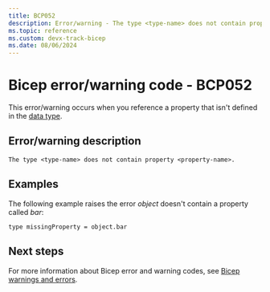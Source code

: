 ```yaml
---
title: BCP052
description: Error/warning - The type <type-name> does not contain property <property-name>.
ms.topic: reference
ms.custom: devx-track-bicep
ms.date: 08/06/2024
---
```


# Bicep error/warning code - BCP052

This error/warning occurs when you reference a property that isn't defined in the [data type](../data-types.md).

## Error/warning description

`The type <type-name> does not contain property <property-name>.`

## Examples

The following example raises the error _object_ doesn't contain a property called _bar_:

```bicep
type missingProperty = object.bar
```

## Next steps

For more information about Bicep error and warning codes, see [Bicep warnings and errors](../bicep-core-diagnostics.md).
